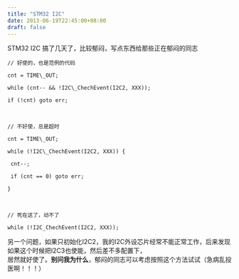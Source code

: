 ```yaml
---
title: "STM32 I2C"
date: 2013-06-19T22:45:00+08:00
draft: false
---
```


STM32 I2C 搞了几天了，比较郁闷，写点东西给那些正在郁闷的同志




```
// 好使的，也是范例的代码
cnt = TIME\_OUT;
while (cnt-- && !I2C\_ChechEvent(I2C2, XXX));
if (!cnt) goto err;

// 不好使，总是超时
cnt = TIME\_OUT;
while (!I2C\_ChechEvent(I2C2, XXX)) {
 cnt--;
 if (cnt == 0) goto err;
}

// 死在这了，动不了
while (!I2C_ChechEvent(I2C2, XXX));
```


另一个问题，如果只初始化I2C2，我的I2C外设芯片经常不能正常工作，后来发现如果这个时候把I2C3也使能，然后差不多配置下，  
居然就好使了。**别问我为什么**，郁闷的同志可以考虑按照这个方法试试（急病乱投医啊！！！）


